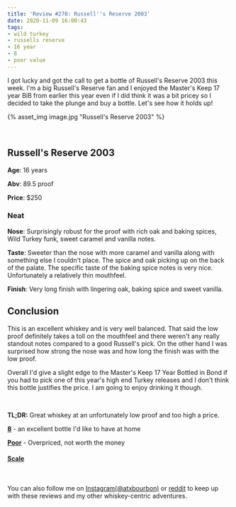 ```yaml
---
title: 'Review #270: Russell''s Reserve 2003'
date: 2020-11-09 16:00:43
tags:
- wild turkey
- russells reserve
- 16 year
- 8
- poor value
---
```



I got lucky and got the call to get a bottle of Russell's Reserve 2003 this week. I'm a big Russell's Reserve fan and I enjoyed the Master's Keep 17 year BiB from earlier this year even if I did think it was a bit pricey so I decided to take the plunge and buy a bottle. Let's see how it holds up!

{% asset_img image.jpg "Russell's Reserve 2003" %}

&nbsp;

## Russell's Reserve 2003

**Age**: 16 years

**Abv**: 89.5 proof

**Price**: $250

### Neat
**Nose**: Surprisingly robust for the proof with rich oak and baking spices, Wild Turkey funk, sweet caramel and vanilla notes.

**Taste**: Sweeter than the nose with more caramel and vanilla along with something else I couldn't place. The spice and oak picking up on the back of the palate. The specific taste of the baking spice notes is very nice. Unfortunately a relatively thin mouthfeel.

**Finish**: Very long finish with lingering oak, baking spice and sweet vanilla.


## Conclusion

This is an excellent whiskey and is very well balanced. That said the low proof definitely takes a toll on the mouthfeel and there weren't any really standout notes compared to a good Russell's pick. On the other hand I was surprised how strong the nose was and how long the finish was with the low proof. 

Overall I'd give a slight edge to the Master's Keep 17 Year Bottled in Bond if you had to pick one of this year's high end Turkey releases and I don't think this bottle justifies the price. I am going to enjoy drinking it though.

&nbsp;

**TL;DR:** Great whiskey at an unfortunately low proof and too high a price.


[**8**](https://atxbourbon.com/tags/8/) - an excellent bottle I'd like to have at home

[**Poor**](https://atxbourbon.com/tags/poor-value/) - Overpriced, not worth the money

#### [Scale](http://atxbourbon.com/Scale/)

&nbsp;

You can also follow me on [Instagram(@atxbourbon)](https://www.instagram.com/atxbourbon/) or [reddit](https://www.reddit.com/r/atxbourbon/) to keep up with these reviews and my other whiskey-centric adventures.